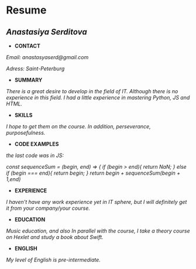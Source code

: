 # Resume
## *__Anastasiya Serditova__*

 -  **CONTACT** 

_Email: anastasyaserd@gmail.com_

_Adress: Saint-Peterburg_

- **SUMMARY**

_There is a great desire to develop in the field of IT. Although there is no experience in this field. I had a little experience in mastering Python, JS and HTML._

- **SKILLS**

_I hope to get them on the course. In addition, perseverance, purposefulness._

 - **CODE EXAMPLES**

_the last code was in JS:_

_const sequenceSum = (begin, end) => {
    if (begin > end){
        return NaN;
    } else if (begin === end){
        return begin;
    }
    return begin + sequenceSum(begin + 1,end)_
 - **EXPERIENCE**

_I haven't have any work experience yet in IT sphere, but I will definitely get it from your company/your course._

 - **EDUCATION**

_Music education, and also In parallel with the course, I take a theory course on Hexlet and study a book about Swift._

- **ENGLISH**

_My level of English is pre-intermediate._
